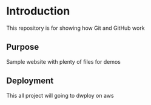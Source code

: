 # Introduction 

This repository is for showing how Git and GitHub work

## Purpose

Sample website with plenty of files for demos

## Deployment 
This all project will going to dwploy on aws 
